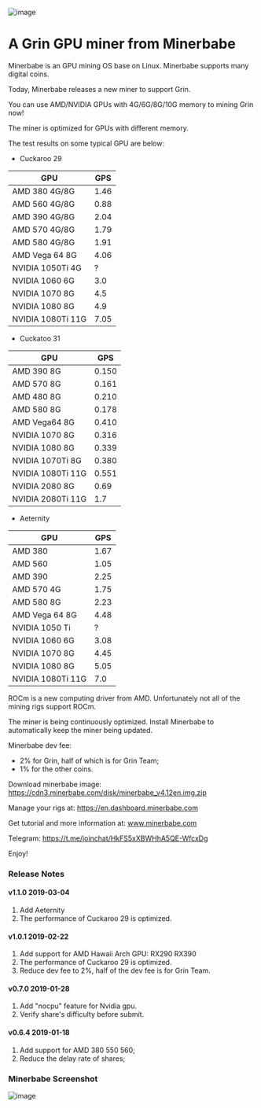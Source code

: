 ![image](https://user-images.githubusercontent.com/7948466/51163162-c263d780-18d3-11e9-8d52-96003f7ce9df.png)

# A Grin GPU miner from Minerbabe

Minerbabe is an GPU mining OS base on Linux. Minerbabe supports many digital coins.

Today, Minerbabe releases a new miner to support Grin.

You can use AMD/NVIDIA GPUs with 4G/6G/8G/10G memory to mining Grin now!

The miner is optimized for GPUs with different memory.

The test results on some typical GPU are below:

* Cuckaroo 29

GPU| GPS
---|---
AMD 380 4G/8G|1.46
AMD 560 4G/8G|0.88
AMD 390 4G/8G|2.04
AMD 570 4G/8G|1.79
AMD 580 4G/8G|1.91
AMD Vega 64 8G|4.06
NVIDIA 1050Ti 4G|?
NVIDIA 1060 6G|3.0
NVIDIA 1070 8G|4.5
NVIDIA 1080 8G|4.9
NVIDIA 1080Ti 11G|7.05

* Cuckatoo 31

GPU| GPS
---|---
AMD 390 8G|0.150
AMD 570 8G|0.161
AMD 480 8G|0.210
AMD 580 8G|0.178
AMD Vega64 8G|0.410
NVIDIA 1070 8G|0.316
NVIDIA 1080 8G|0.339
NVIDIA 1070Ti 8G|0.380
NVIDIA 1080Ti 11G|0.551
NVIDIA 2080 8G|0.69
NVIDIA 2080Ti 11G|1.7

* Aeternity

GPU| GPS
---|---
AMD 380|1.67
AMD 560|1.05
AMD 390|2.25
AMD 570 4G|1.75
AMD 580 8G|2.23
AMD Vega 64 8G|4.48
NVIDIA 1050 Ti|?
NVIDIA 1060 6G|3.08
NVIDIA 1070 8G|4.45
NVIDIA 1080 8G|5.05
NVIDIA 1080Ti 11G|7.0

ROCm is a new computing driver from AMD. Unfortunately not all of the mining rigs support ROCm.

The miner is being continuously optimized. Install Minerbabe to automatically keep the miner being updated.

Minerbabe dev fee: 

* 2% for Grin, half of which is for Grin Team;
* 1% for the other coins.

Download minerbabe image: https://cdn3.minerbabe.com/disk/minerbabe_v4.12en.img.zip

Manage your rigs at: https://en.dashboard.minerbabe.com

Get tutorial and more information at: www.minerbabe.com

Telegram: https://t.me/joinchat/HkFS5xXBWHhA5QE-WfcxDg

Enjoy!

### Release Notes

#### v1.1.0  2019-03-04

1. Add Aeternity
1. The performance of Cuckaroo 29 is optimized.

#### v1.0.1  2019-02-22

1. Add support for AMD Hawaii Arch GPU: RX290 RX390
2. The performance of Cuckaroo 29 is optimized.
3. Reduce dev fee to 2%, half of the dev fee is for Grin Team.

#### v0.7.0  2019-01-28

1. Add "nocpu" feature for Nvidia gpu.
2. Verify share's difficulty before submit.

#### v0.6.4  2019-01-18

1. Add support for AMD 380 550 560;
2. Reduce the delay rate of shares;

### Minerbabe Screenshot

![image](https://user-images.githubusercontent.com/7948466/51162923-e541bc00-18d2-11e9-9076-2c9bb0305a99.png)




